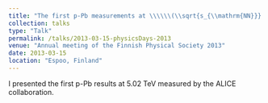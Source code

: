 ```yaml
---
title: "The first p-Pb measurements at \\\\\\(\\sqrt{s_{\\mathrm{NN}}} = 5.02 \\\\\\) TeV by ALICE"
collection: talks
type: "Talk"
permalink: /talks/2013-03-15-physicsDays-2013
venue: "Annual meeting of the Finnish Physical Society 2013"
date: 2013-03-15
location: "Espoo, Finland"
---
```


I presented the first p-Pb results at 5.02 TeV measured by the ALICE collaboration.
